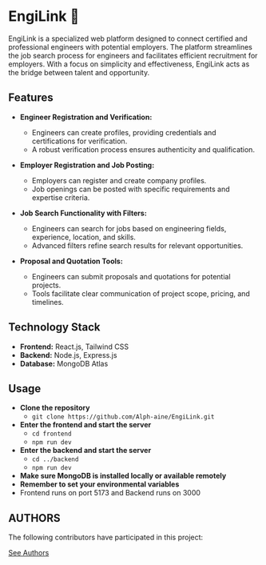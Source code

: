 # EngiLink 🚀

EngiLink is a specialized web platform designed to connect certified and professional engineers with potential employers. The platform streamlines the job search process for engineers and facilitates efficient recruitment for employers. With a focus on simplicity and effectiveness, EngiLink acts as the bridge between talent and opportunity.

## Features

- **Engineer Registration and Verification:**
  - Engineers can create profiles, providing credentials and certifications for verification.
  - A robust verification process ensures authenticity and qualification.

- **Employer Registration and Job Posting:**
  - Employers can register and create company profiles.
  - Job openings can be posted with specific requirements and expertise criteria.

- **Job Search Functionality with Filters:**
  - Engineers can search for jobs based on engineering fields, experience, location, and skills.
  - Advanced filters refine search results for relevant opportunities.

- **Proposal and Quotation Tools:**
  - Engineers can submit proposals and quotations for potential projects.
  - Tools facilitate clear communication of project scope, pricing, and timelines.


## Technology Stack

- **Frontend:** React.js, Tailwind CSS
- **Backend:** Node.js, Express.js
- **Database:** MongoDB Atlas

## Usage
- **Clone the repository**
  - ```git clone https://github.com/Alph-aine/EngiLink.git```  
- **Enter the frontend and start the server**
  - ```cd frontend```  
  - ```npm run dev```
- **Enter the backend and start the server**
  - ```cd ../backend```
  - ```npm run dev ```
- **Make sure MongoDB is installed locally or available remotely**
- **Remember to set your environmental variables**
- Frontend runs on port 5173 and Backend runs on 3000

## AUTHORS
The following contributors have participated in this project:
<!-- include: ./AUTHORS -->
[See Authors](AUTHORS)